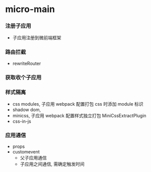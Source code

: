 # micro-main

### 注册子应用
* 子应用注册到微前端框架

### 路由拦截
* rewriteRouter

### 获取收个子应用


### 样式隔离
* css modules, 子应用 webpack 配置打包 css 时添加 module 标识
* shadow dom, 
* minicss, 子应用 webpack 配置样式独立打包 MiniCssExtractPlugin
* css-in-js

### 应用通信
* props
* customevent
  * 父子应用通信
  * 子应用之间通信, 需确定触发时间
